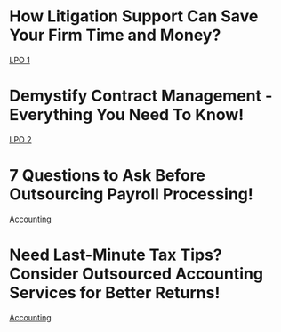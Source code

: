# How Litigation Support Can Save Your Firm Time and Money?
[LPO 1](https://www.linkedin.com/pulse/how-litigation-support-can-save-your-firm-time-money-aeren-lpo-eq2gc/?trackingId=%2F0m%2BwD3f6SXy4I3nv4SQDw%3D%3D)

# Demystify Contract Management - Everything You Need To Know!
[LPO 2](https://www.linkedin.com/pulse/demystify-contract-management-everything-you-need-know-aeren-lpo-fpkbe/?trackingId=nWwgk7BNnwBxJ5aII5mZqw%3D%3D)

# 7 Questions to Ask Before Outsourcing Payroll Processing!
[Accounting](https://www.linkedin.com/pulse/7-questions-ask-before-outsourcing-payroll-processing-indianmuneem-mi0nc/?trackingId=OOyes7YV9bsZy8M7vAlbjw%3D%3D)

# Need Last-Minute Tax Tips? Consider Outsourced Accounting Services for Better Returns!
[Accounting](https://indianmuneem.com/need-last-minute-tax-tips-consider-outsourced-accounting-services-for-better-returns/)
